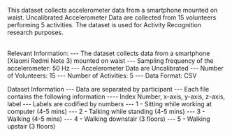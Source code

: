 This dataset collects accelerometer data from a smartphone mounted on waist. Uncalibrated Accelerometer Data are collected from 15 volunteers performing 5 activities. The dataset is used for Activity Recognition research purposes. 

<br>Relevant Information:
  --- The dataset collects data from a smartphone (Xiaomi Redmi Note 3) mounted on waist
  --- Sampling frequency of the accelerometer: 50 Hz
  --- Accelerometer Data are Uncalibrated
  --- Number of Volunteers: 15
  --- Number of Activities: 5
  --- Data Format: CSV

Dataset Information
  --- Data are separated by participant
  --- Each file contains the following information
     ---- Index Number, x-axis, y-axis, z-axis, label 
  --- Labels are codified by numbers
     --- 1 - Sitting while working at computer (4-5 mins)
     --- 2 - Talking while standing (4-5 mins)
     --- 3 - Walking (4-5 mins)
     --- 4 - Walking downstair (3 floors)
     --- 5 - Walking upstair (3 floors)
